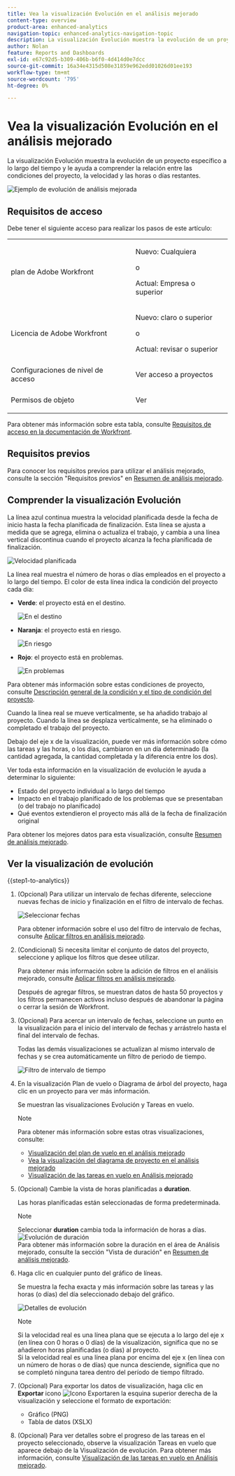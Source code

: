 ```yaml
---
title: Vea la visualización Evolución en el análisis mejorado
content-type: overview
product-area: enhanced-analytics
navigation-topic: enhanced-analytics-navigation-topic
description: La visualización Evolución muestra la evolución de un proyecto específico a lo largo del tiempo y le ayuda a comprender la relación entre las condiciones del proyecto, la velocidad y las horas o días restantes.
author: Nolan
feature: Reports and Dashboards
exl-id: e67c92d5-b309-406b-b6f0-4d414d0e7dcc
source-git-commit: 16a34e4315d508e31859e962edd01026d01ee193
workflow-type: tm+mt
source-wordcount: '795'
ht-degree: 0%

---
```


# Vea la visualización Evolución en el análisis mejorado

<!-- Audited: 12/2023 -->

La visualización Evolución muestra la evolución de un proyecto específico a lo largo del tiempo y le ayuda a comprender la relación entre las condiciones del proyecto, la velocidad y las horas o días restantes.

![Ejemplo de evolución de análisis mejorada](assets/burndown120623.png)

## Requisitos de acceso

Debe tener el siguiente acceso para realizar los pasos de este artículo:

<table style="table-layout:auto"> 
 <col> 
 <col> 
 <tbody> 
  <tr> 
   <td role="rowheader">plan de Adobe Workfront</td> 
   <td>
      <p>Nuevo: Cualquiera</p>
      <p>o</p>
      <p>Actual: Empresa o superior</p></td>
  </tr> 
  <tr> 
   <td role="rowheader">Licencia de Adobe Workfront</td> 
   <td>
      <p>Nuevo: claro o superior</p>
      <p>o</p>
      <p>Actual: revisar o superior</p>
   </td> 
  </tr> 
  <tr> 
   <td role="rowheader">Configuraciones de nivel de acceso</td> 
   <td> <p>Ver acceso a proyectos</p> </td> 
  </tr> 
  <tr> 
   <td role="rowheader">Permisos de objeto</td> 
   <td> <p>Ver</p> </td> 
  </tr> 
 </tbody> 
</table>

Para obtener más información sobre esta tabla, consulte [Requisitos de acceso en la documentación de Workfront](/help/quicksilver/administration-and-setup/add-users/access-levels-and-object-permissions/access-level-requirements-in-documentation.md).

## Requisitos previos

Para conocer los requisitos previos para utilizar el análisis mejorado, consulte la sección &quot;Requisitos previos&quot; en [Resumen de análisis mejorado](../enhanced-analytics/enhanced-analytics-overview.md#prerequisites).

## Comprender la visualización Evolución

La línea azul continua muestra la velocidad planificada desde la fecha de inicio hasta la fecha planificada de finalización. Esta línea se ajusta a medida que se agrega, elimina o actualiza el trabajo, y cambia a una línea vertical discontinua cuando el proyecto alcanza la fecha planificada de finalización.

![Velocidad planificada](assets/burndown-planned-line.png)

La línea real muestra el número de horas o días empleados en el proyecto a lo largo del tiempo. El color de esta línea indica la condición del proyecto cada día:

* **Verde**: el proyecto está en el destino.

  ![En el destino](assets/burndown-green.png)

* **Naranja**: el proyecto está en riesgo.

  ![En riesgo](assets/burndown-orange.png)

* **Rojo**: el proyecto está en problemas.

  ![En problemas](assets/burndown-red.png)

Para obtener más información sobre estas condiciones de proyecto, consulte [Descripción general de la condición y el tipo de condición del proyecto](../manage-work/projects/manage-projects/project-condition-and-condition-type.md).

Cuando la línea real se mueve verticalmente, se ha añadido trabajo al proyecto. Cuando la línea se desplaza verticalmente, se ha eliminado o completado el trabajo del proyecto.

Debajo del eje x de la visualización, puede ver más información sobre cómo las tareas y las horas, o los días, cambiaron en un día determinado (la cantidad agregada, la cantidad completada y la diferencia entre los dos).

Ver toda esta información en la visualización de evolución le ayuda a determinar lo siguiente:

* Estado del proyecto individual a lo largo del tiempo
* Impacto en el trabajo planificado de los problemas que se presentaban (o del trabajo no planificado)
* Qué eventos extendieron el proyecto más allá de la fecha de finalización original

Para obtener los mejores datos para esta visualización, consulte [Resumen de análisis mejorado](../enhanced-analytics/enhanced-analytics-overview.md).

## Ver la visualización de evolución

{{step1-to-analytics}}

1. (Opcional) Para utilizar un intervalo de fechas diferente, seleccione nuevas fechas de inicio y finalización en el filtro de intervalo de fechas.

   ![Seleccionar fechas](assets/filters-select-date-range-350x344.png)

   Para obtener información sobre el uso del filtro de intervalo de fechas, consulte [Aplicar filtros en análisis mejorado](../enhanced-analytics/use-enhanced-analytics-filters.md).

1. (Condicional) Si necesita limitar el conjunto de datos del proyecto, seleccione y aplique los filtros que desee utilizar.

   Para obtener más información sobre la adición de filtros en el análisis mejorado, consulte [Aplicar filtros en análisis mejorado](../enhanced-analytics/use-enhanced-analytics-filters.md).

   Después de agregar filtros, se muestran datos de hasta 50 proyectos y los filtros permanecen activos incluso después de abandonar la página o cerrar la sesión de Workfront.

1. (Opcional) Para acercar un intervalo de fechas, seleccione un punto en la visualización para el inicio del intervalo de fechas y arrástrelo hasta el final del intervalo de fechas.

   Todas las demás visualizaciones se actualizan al mismo intervalo de fechas y se crea automáticamente un filtro de periodo de tiempo.

   ![Filtro de intervalo de tiempo](assets/timeframe-filter-350x220.png)

1. En la visualización Plan de vuelo o Diagrama de árbol del proyecto, haga clic en un proyecto para ver más información.

   Se muestran las visualizaciones Evolución y Tareas en vuelo.

   >[!NOTE]
   >
   >Para obtener más información sobre estas otras visualizaciones, consulte:
   >
   >   * [Visualización del plan de vuelo en el análisis mejorado](../enhanced-analytics/flight-plan-overview.md)
   >   * [Vea la visualización del diagrama de proyecto en el análisis mejorado](../enhanced-analytics/project-treemap-overview.md)
   >   * [Visualización de las tareas en vuelo en Análisis mejorado](../enhanced-analytics/tasks-in-flight-overview.md)
   >

1. (Opcional) Cambie la vista de horas planificadas a **duration**.

   Las horas planificadas están seleccionadas de forma predeterminada.

   >[!NOTE]
   >
   >Seleccionar **duration** cambia toda la información de horas a días.\
   >![Evolución de duración](assets/duration-burndown-350x112.png)\
   >Para obtener más información sobre la duración en el área de Análisis mejorado, consulte la sección &quot;Vista de duración&quot; en [Resumen de análisis mejorado](../enhanced-analytics/enhanced-analytics-overview.md#duration-view).

1. Haga clic en cualquier punto del gráfico de líneas.

   Se muestra la fecha exacta y más información sobre las tareas y las horas (o días) del día seleccionado debajo del gráfico.

   ![Detalles de evolución](assets/burndown-task-and-hour-changes-350x121.png)

   >[!NOTE]
   >
   >Si la velocidad real es una línea plana que se ejecuta a lo largo del eje x (en línea con 0 horas o 0 días) de la visualización, significa que no se añadieron horas planificadas (o días) al proyecto.\
   >Si la velocidad real es una línea plana por encima del eje x (en línea con un número de horas o de días) que nunca desciende, significa que no se completó ninguna tarea dentro del período de tiempo filtrado.

1. (Opcional) Para exportar los datos de visualización, haga clic en **Exportar** icono ![Icono Exportar](assets/export.png)en la esquina superior derecha de la visualización y seleccione el formato de exportación:

   * Gráfico (PNG)
   * Tabla de datos (XSLX)

1. (Opcional) Para ver detalles sobre el progreso de las tareas en el proyecto seleccionado, observe la visualización Tareas en vuelo que aparece debajo de la Visualización de evolución. Para obtener más información, consulte [Visualización de las tareas en vuelo en Análisis mejorado](/help/quicksilver/enhanced-analytics/tasks-in-flight-overview.md).
